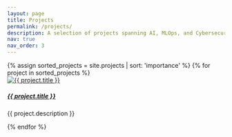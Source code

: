 ```yaml
---
layout: page
title: Projects
permalink: /projects/
description: A selection of projects spanning AI, MLOps, and Cybersecurity.
nav: true
nav_order: 3
---
```


<div class="row">
  {% assign sorted_projects = site.projects | sort: 'importance' %}
  {% for project in sorted_projects %}
    <div class="col-md-4 mb-4">
      <div class="card h-100">
        <a href="{{ project.url }}">
          <img src="{{ project.img | relative_url }}" class="card-img-top" alt="{{ project.title }}">
        </a>
        <div class="card-body">
          <h5 class="card-title">
            <a href="{{ project.url }}">{{ project.title }}</a>
          </h5>
          <p class="card-text">{{ project.description }}</p>
        </div>
      </div>
    </div>
  {% endfor %}
</div>
